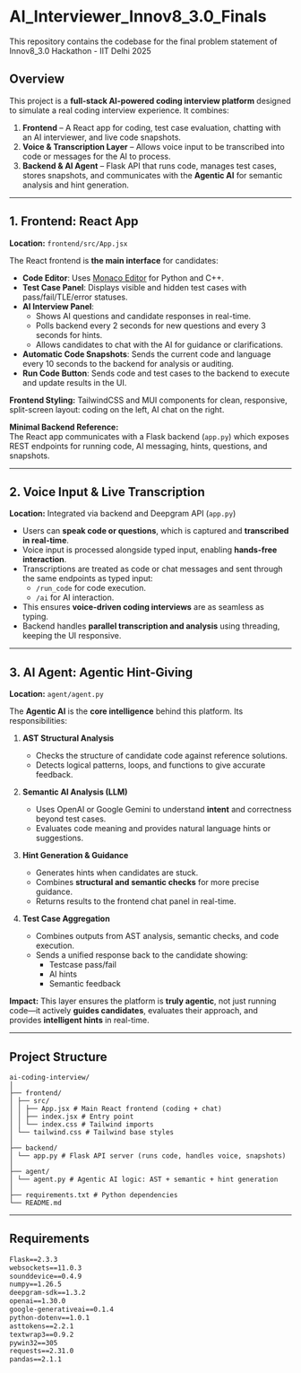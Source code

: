 # AI_Interviewer_Innov8_3.0_Finals
This repository contains the codebase for the final problem statement of Innov8_3.0 Hackathon - IIT Delhi 2025

## Overview

This project is a **full-stack AI-powered coding interview platform** designed to simulate a real coding interview experience. It combines:

1. **Frontend** – A React app for coding, test case evaluation, chatting with an AI interviewer, and live code snapshots.  
2. **Voice & Transcription Layer** – Allows voice input to be transcribed into code or messages for the AI to process.  
3. **Backend & AI Agent** – Flask API that runs code, manages test cases, stores snapshots, and communicates with the **Agentic AI** for semantic analysis and hint generation.

---

## 1. Frontend: React App

**Location:** `frontend/src/App.jsx`  

The React frontend is **the main interface** for candidates:

- **Code Editor**: Uses [Monaco Editor](https://github.com/microsoft/monaco-editor) for Python and C++.  
- **Test Case Panel**: Displays visible and hidden test cases with pass/fail/TLE/error statuses.  
- **AI Interview Panel**:  
  - Shows AI questions and candidate responses in real-time.  
  - Polls backend every 2 seconds for new questions and every 3 seconds for hints.  
  - Allows candidates to chat with the AI for guidance or clarifications.  
- **Automatic Code Snapshots**: Sends the current code and language every 10 seconds to the backend for analysis or auditing.  
- **Run Code Button**: Sends code and test cases to the backend to execute and update results in the UI.  

**Frontend Styling:** TailwindCSS and MUI components for clean, responsive, split-screen layout: coding on the left, AI chat on the right.  

**Minimal Backend Reference:**  
The React app communicates with a Flask backend (`app.py`) which exposes REST endpoints for running code, AI messaging, hints, questions, and snapshots.

---

## 2. Voice Input & Live Transcription

**Location:** Integrated via backend and Deepgram API (`app.py`)  

- Users can **speak code or questions**, which is captured and **transcribed in real-time**.  
- Voice input is processed alongside typed input, enabling **hands-free interaction**.  
- Transcriptions are treated as code or chat messages and sent through the same endpoints as typed input:  
  - `/run_code` for code execution.  
  - `/ai` for AI interaction.  
- This ensures **voice-driven coding interviews** are as seamless as typing.  
- Backend handles **parallel transcription and analysis** using threading, keeping the UI responsive.

---

## 3. AI Agent: Agentic Hint-Giving

**Location:** `agent/agent.py`  

The **Agentic AI** is the **core intelligence** behind this platform. Its responsibilities:

1. **AST Structural Analysis**  
   - Checks the structure of candidate code against reference solutions.  
   - Detects logical patterns, loops, and functions to give accurate feedback.  

2. **Semantic AI Analysis (LLM)**  
   - Uses OpenAI or Google Gemini to understand **intent** and correctness beyond test cases.  
   - Evaluates code meaning and provides natural language hints or suggestions.  

3. **Hint Generation & Guidance**  
   - Generates hints when candidates are stuck.  
   - Combines **structural and semantic checks** for more precise guidance.  
   - Returns results to the frontend chat panel in real-time.  

4. **Test Case Aggregation**  
   - Combines outputs from AST analysis, semantic checks, and code execution.  
   - Sends a unified response back to the candidate showing:  
     - Testcase pass/fail  
     - AI hints  
     - Semantic feedback  

**Impact:** This layer ensures the platform is **truly agentic**, not just running code—it actively **guides candidates**, evaluates their approach, and provides **intelligent hints** in real-time.

---

## Project Structure
```
ai-coding-interview/
│
├── frontend/
│ ├── src/
│ │ ├── App.jsx # Main React frontend (coding + chat)
│ │ ├── index.jsx # Entry point
│ │ └── index.css # Tailwind imports
│ └── tailwind.css # Tailwind base styles
│
├── backend/
│ └── app.py # Flask API server (runs code, handles voice, snapshots)
│
├── agent/
│ └── agent.py # Agentic AI logic: AST + semantic + hint generation
│
├── requirements.txt # Python dependencies
└── README.md

```
---

## Requirements

```txt
Flask==2.3.3
websockets==11.0.3
sounddevice==0.4.9
numpy==1.26.5
deepgram-sdk==1.3.2
openai==1.30.0
google-generativeai==0.1.4
python-dotenv==1.0.1
asttokens==2.2.1
textwrap3==0.9.2
pywin32==305
requests==2.31.0
pandas==2.1.1
